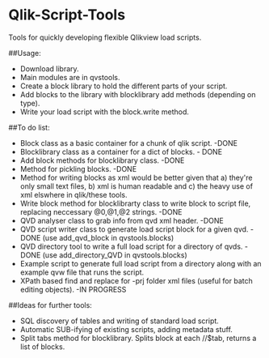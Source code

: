 # Qlik-Script-Tools
Tools for quickly developing flexible Qlikview load scripts.

##Usage:
- Download library.
- Main modules are in qvstools.
- Create a block library to hold the different parts of your script.
- Add blocks to the library with blocklibrary add methods (depending on type).
- Write your load script with the block.write method.

##To do list:

- Block class as a basic container for a chunk of qlik script. -DONE
- Blocklibrary class as a container for a dict of blocks. - DONE
- Add block methods for blocklibrary class. -DONE
- Method for pickling blocks. -DONE
- Method for writing blocks as xml would be better given that a) they're only small text files, b) xml is human readable and c) the heavy use of xml elswhere in qlik/these tools.
- Write block method for blocklibrarty class to write block to script file, replacing neccessary @0,@1,@2 strings. -DONE
- QVD analyser class to grab info from qvd xml header. -DONE
- QVD script writer class to generate load script block for a given qvd. -DONE (use add_qvd_block in qvstools.blocks)
- QVD directory tool to write a full load script for a directory of qvds. -DONE (use add_directory_QVD in qvstools.blocks)
- Example script to generate full load script from a directory along with an example qvw file that runs the script.
- XPath based find and replace for -prj folder xml files (useful for batch editing objects). -IN PROGRESS

##Ideas for further tools:

- SQL discovery of tables and writing of standard load script.
- Automatic SUB-ifying of existing scripts, adding metadata stuff.
- Split tabs method for blocklibrary. Splits block at each //$tab, returns a list of blocks.


